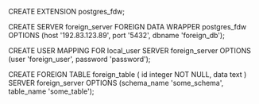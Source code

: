 

CREATE EXTENSION postgres_fdw;

CREATE SERVER foreign_server
        FOREIGN DATA WRAPPER postgres_fdw
        OPTIONS (host '192.83.123.89', port '5432', dbname 'foreign_db');
        
CREATE USER MAPPING FOR local_user
        SERVER foreign_server
        OPTIONS (user 'foreign_user', password 'password');
        
        
        
CREATE FOREIGN TABLE foreign_table (
        id integer NOT NULL,
        data text
)
        SERVER foreign_server
        OPTIONS (schema_name 'some_schema', table_name 'some_table');        
